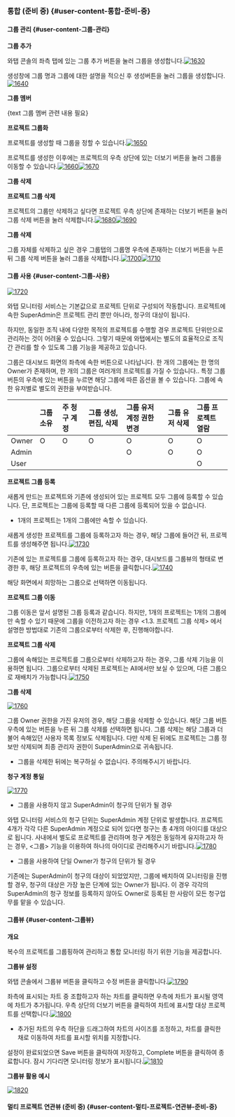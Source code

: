 ### 통합 \(준비 중\) {#user-content-통합-준비-중}

#### 그룹 관리 {#user-content-그룹-관리}

**그룹 추가**

와탭 콘솔의 좌측 탭에 있는 그룹 추가 버튼을 눌러 그룹을 생성합니다.[![1630](https://github.com/jinronara/deleteme_2/raw/master/images/1630.png)](https://github.com/jinronara/deleteme_2/blob/master/images/1630.png)

생성창에 그룹 명과 그룹에 대한 설명을 적으신 후 생성버튼을 눌러 그룹을 생성합니다.[![1640](https://github.com/jinronara/deleteme_2/raw/master/images/1640.png)](https://github.com/jinronara/deleteme_2/blob/master/images/1640.png)

**그룹 멤버**

{text 그룹 멤버 관련 내용 필요}

**프로젝트 그룹화**

프로젝트를 생성할 때 그룹을 정할 수 있습니다.[![1650](https://github.com/jinronara/deleteme_2/raw/master/images/1650.png)](https://github.com/jinronara/deleteme_2/blob/master/images/1650.png)

프로젝트를 생성한 이후에는 프로젝트의 우측 상단에 있는 더보기 버튼을 눌러 그룹을 이동할 수 있습니다.[![1660](https://github.com/jinronara/deleteme_2/raw/master/images/1660.png)](https://github.com/jinronara/deleteme_2/blob/master/images/1660.png)[![1670](https://github.com/jinronara/deleteme_2/raw/master/images/1670.png)](https://github.com/jinronara/deleteme_2/blob/master/images/1670.png)

**그룹 삭제**

**프로젝트 그룹 삭제**

프로젝트의 그룹만 삭제하고 싶다면 프로젝트 우측 상단에 존재하는 더보기 버튼을 눌러 그룹 삭제 버튼을 눌러 삭제합니다.[![1680](https://github.com/jinronara/deleteme_2/raw/master/images/1680.png)](https://github.com/jinronara/deleteme_2/blob/master/images/1680.png)[![1690](https://github.com/jinronara/deleteme_2/raw/master/images/1690.png)](https://github.com/jinronara/deleteme_2/blob/master/images/1690.png)

**그룹 삭제**

그룹 자체를 삭제하고 싶은 경우 그룹탭의 그룹명 우측에 존재하는 더보기 버튼을 누른 뒤 그룹 삭제 버튼을 눌러 그룹을 삭제합니다.[![1700](https://github.com/jinronara/deleteme_2/raw/master/images/1700.png)](https://github.com/jinronara/deleteme_2/blob/master/images/1700.png)[![1710](https://github.com/jinronara/deleteme_2/raw/master/images/1710.png)](https://github.com/jinronara/deleteme_2/blob/master/images/1710.png)

#### 그룹 사용 {#user-content-그룹-사용}

[![1720](https://github.com/jinronara/deleteme_2/raw/master/images/1720.png)](https://github.com/jinronara/deleteme_2/blob/master/images/1720.png)

와탭 모니터링 서비스는 기본값으로 프로젝트 단위로 구성되어 작동합니다. 프로젝트에 속한 SuperAdmin은 프로젝트 관리 뿐만 아니라, 청구의 대상이 됩니다.

하지만, 동일한 조직 내에 다양한 목적의 프로젝트를 수행할 경우 프로젝트 단위만으로 관리하는 것이 어려울 수 있습니다. 그렇기 때문에 와탭에서는 별도의 효율적으로 조직간 관리를 할 수 있도록 그룹 기능을 제공하고 있습니다.

그룹은 대시보드 화면의 좌측에 속한 버튼으로 나타납니다. 한 개의 그룹에는 한 명의 Owner가 존재하며, 한 개의 그룹은 여러개의 프로젝트를 가질 수 있습니다.. 특정 그룹 버튼의 우측에 있는 버튼을 누르면 해당 그룹에 따른 옵션을 볼 수 있습니다. 그룹에 속한 유저별로 별도의 권한을 부여받습니다.

|  | 그룹 소유 | 주 청구 계정 | 그룹 생성, 편집, 삭제 | 그룹 유저 계정 권한 변경 | 그룹 유저 삭제 | 그룹 프로젝트 열람 |
| :--- | :--- | :--- | :--- | :--- | :--- | :--- |
| Owner | O | O | O | O | O | O |
| Admin |  |  |  | O | O | O |
| User |  |  |  |  |  | O |

**프로젝트 그룹 등록**

새롭게 만드는 프로젝트와 기존에 생성되어 있는 프로젝트 모두 그룹에 등록할 수 있습니다. 단, 프로젝트는 그룹에 등록할 때 다른 그룹에 등록되어 있을 수 없습니다.

* 1개의 프로젝트는 1개의 그룹에만 속할 수 있습니다.

새롭게 생성한 프로젝트를 그룹에 등록하고자 하는 경우, 해당 그룹에 들어간 뒤, 프로젝트를 생성해주면 됩니다.[![1730](https://github.com/jinronara/deleteme_2/raw/master/images/1730.png)](https://github.com/jinronara/deleteme_2/blob/master/images/1730.png)

기존에 있는 프로젝트를 그룹에 등록하고자 하는 경우, 대시보드를 그룹뷰의 형태로 변경한 후, 해당 프로젝트의 우측에 있는 버튼을 클릭합니다.[![1740](https://github.com/jinronara/deleteme_2/raw/master/images/1740.png)](https://github.com/jinronara/deleteme_2/blob/master/images/1740.png)

해당 화면에서 희망하는 그룹으로 선택하면 이동됩니다.

**프로젝트 그룹 이동**

그룹 이동은 앞서 설명된 그룹 등록과 같습니다. 하지만, 1개의 프로젝트는 1개의 그룹에만 속할 수 있기 때문에 그룹을 이전하고자 하는 경우 &lt;1.3. 프로젝트 그룹 삭제&gt; 에서 설명한 방법대로 기존의 그룹으로부터 삭제한 후, 진행해야합니다.

**프로젝트 그룹 삭제**

그룹에 속해있는 프로젝트를 그룹으로부터 삭제하고자 하는 경우, 그룹 삭제 기능을 이용하면 됩니다. 그룹으로부터 삭제된 프로젝트는 All에서만 보실 수 있으며, 다른 그룹으로 재배치가 가능합니다.[![1750](https://github.com/jinronara/deleteme_2/raw/master/images/1750.png)](https://github.com/jinronara/deleteme_2/blob/master/images/1750.png)

**그룹 삭제**

[![1760](https://github.com/jinronara/deleteme_2/raw/master/images/1760.png)](https://github.com/jinronara/deleteme_2/blob/master/images/1760.png)

그룹 Owner 권한을 가진 유저의 경우, 해당 그룹을 삭제할 수 있습니다. 해당 그룹 버튼 우측에 있는 버튼을 누른 뒤 그룹 삭제를 선택하면 됩니다. 그룹 삭제는 해당 그룹과 더불어 속해있던 사용자 목록 정보도 삭제됩니다. 다만 삭제 된 뒤에도 프로젝트는 그룹 정보만 삭제되며 최종 관리자 권한이 SuperAdmin으로 귀속됩니다.

* 그룹을 삭제한 뒤에는 복구하실 수 없습니다. 주의해주시기 바랍니다.

**청구 계정 통일**

[![1770](https://github.com/jinronara/deleteme_2/raw/master/images/1770.png)](https://github.com/jinronara/deleteme_2/blob/master/images/1770.png)

* 그룹을 사용하지 않고 SuperAdmin이 청구의 단위가 될 경우

와탭 모니터링 서비스의 청구 단위는 SuperAdmin 계정 단위로 발생합니다. 프로젝트 4개가 각각 다른 SuperAdmin 계정으로 되어 있다면 청구는 총 4개의 아이디를 대상으로 됩니다. 사내에서 별도로 프로젝트를 관리하며 청구 계정은 동일하게 유지하고자 하는 경우, &lt;그룹&gt; 기능을 이용하여 하나의 아이디로 관리해주시기 바랍니다.[![1780](https://github.com/jinronara/deleteme_2/raw/master/images/1780.png)](https://github.com/jinronara/deleteme_2/blob/master/images/1780.png)

* 그룹을 사용하여 단일 Owner가 청구의 단위가 될 경우

기존에는 SuperAdmin이 청구의 대상이 되었었지만, 그룹에 배치하여 모니터링을 진행할 경우, 청구의 대상은 가장 높은 단계에 있는 Owner가 됩니다. 이 경우 각각의 SuperAdmin의 청구 정보를 등록하지 않아도 Owner로 등록된 한 사람이 모든 청구업무를 맡을 수 있습니다.

#### 그룹뷰 {#user-content-그룹뷰}

**개요**

복수의 프로젝트를 그룹핑하여 관리하고 통합 모니터링 하기 위한 기능을 제공합니다.

**그룹뷰 설정**

와탭 콘솔에서 그룹뷰 버튼을 클릭하고 수정 버튼을 클릭합니다.[![1790](https://github.com/jinronara/deleteme_2/raw/master/images/1790.png)](https://github.com/jinronara/deleteme_2/blob/master/images/1790.png)

좌측에 표시되는 차트 중 조합하고자 하는 차트를 클릭하면 우측에 차트가 표시될 영역에 차트가 추가됩니다. 우측 상단의 더보기 버튼을 클릭하여 차트에 표시할 대상 프로젝트를 선택합니다.[![1800](https://github.com/jinronara/deleteme_2/raw/master/images/1800.png)](https://github.com/jinronara/deleteme_2/blob/master/images/1800.png)

* 추가된 차트의 우측 하단을 드래그하여 차트의 사이즈를 조정하고, 차트를 클릭한 채로 이동하여 차트를 표시할 위치를 지정합니다.

설정이 완료되었으면 Save 버튼을 클릭하여 저장하고, Complete 버튼을 클릭하여 종료합니다. 잠시 기다리면 모니터링 정보가 표시됩니다.[![1810](https://github.com/jinronara/deleteme_2/raw/master/images/1810.png)](https://github.com/jinronara/deleteme_2/blob/master/images/1810.png)

**그룹뷰 활용 예시**

[![1820](https://github.com/jinronara/deleteme_2/raw/master/images/1820.png)](https://github.com/jinronara/deleteme_2/blob/master/images/1820.png)

#### 멀티 프로젝트 연관뷰 \(준비 중\) {#user-content-멀티-프로젝트-연관뷰-준비-중}
